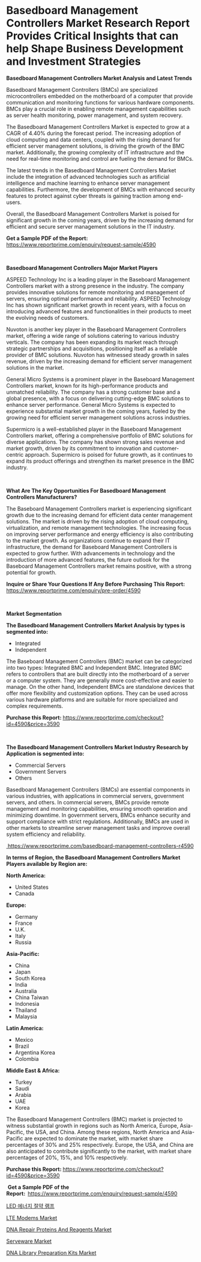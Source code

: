 <p><h1>Basedboard Management Controllers Market Research Report Provides Critical Insights that can help Shape Business Development and Investment Strategies</h1></p><p><strong>Basedboard Management Controllers Market Analysis and Latest Trends</strong></p>
<p><p>Basedboard Management Controllers (BMCs) are specialized microcontrollers embedded on the motherboard of a computer that provide communication and monitoring functions for various hardware components. BMCs play a crucial role in enabling remote management capabilities such as server health monitoring, power management, and system recovery.</p><p>The Basedboard Management Controllers Market is expected to grow at a CAGR of 4.40% during the forecast period. The increasing adoption of cloud computing and data centers, coupled with the rising demand for efficient server management solutions, is driving the growth of the BMC market. Additionally, the growing complexity of IT infrastructure and the need for real-time monitoring and control are fueling the demand for BMCs.</p><p>The latest trends in the Basedboard Management Controllers Market include the integration of advanced technologies such as artificial intelligence and machine learning to enhance server management capabilities. Furthermore, the development of BMCs with enhanced security features to protect against cyber threats is gaining traction among end-users.</p><p>Overall, the Basedboard Management Controllers Market is poised for significant growth in the coming years, driven by the increasing demand for efficient and secure server management solutions in the IT industry.</p></p>
<p><strong>Get a Sample PDF of the Report:&nbsp;</strong> <a href="https://www.reportprime.com/enquiry/request-sample/4590">https://www.reportprime.com/enquiry/request-sample/4590</a></p>
<p>&nbsp;</p>
<p><strong>Basedboard Management Controllers Major Market Players</strong></p>
<p><p>ASPEED Technology Inc is a leading player in the Baseboard Management Controllers market with a strong presence in the industry. The company provides innovative solutions for remote monitoring and management of servers, ensuring optimal performance and reliability. ASPEED Technology Inc has shown significant market growth in recent years, with a focus on introducing advanced features and functionalities in their products to meet the evolving needs of customers.</p><p>Nuvoton is another key player in the Baseboard Management Controllers market, offering a wide range of solutions catering to various industry verticals. The company has been expanding its market reach through strategic partnerships and acquisitions, positioning itself as a reliable provider of BMC solutions. Nuvoton has witnessed steady growth in sales revenue, driven by the increasing demand for efficient server management solutions in the market.</p><p>General Micro Systems is a prominent player in the Baseboard Management Controllers market, known for its high-performance products and unmatched reliability. The company has a strong customer base and a global presence, with a focus on delivering cutting-edge BMC solutions to enhance server performance. General Micro Systems is expected to experience substantial market growth in the coming years, fueled by the growing need for efficient server management solutions across industries.</p><p>Supermicro is a well-established player in the Baseboard Management Controllers market, offering a comprehensive portfolio of BMC solutions for diverse applications. The company has shown strong sales revenue and market growth, driven by its commitment to innovation and customer-centric approach. Supermicro is poised for future growth, as it continues to expand its product offerings and strengthen its market presence in the BMC industry.</p></p>
<p>&nbsp;</p>
<p><strong>What Are The Key Opportunities For Basedboard Management Controllers Manufacturers?</strong></p>
<p><p>The Baseboard Management Controllers market is experiencing significant growth due to the increasing demand for efficient data center management solutions. The market is driven by the rising adoption of cloud computing, virtualization, and remote management technologies. The increasing focus on improving server performance and energy efficiency is also contributing to the market growth. As organizations continue to expand their IT infrastructure, the demand for Baseboard Management Controllers is expected to grow further. With advancements in technology and the introduction of more advanced features, the future outlook for the Baseboard Management Controllers market remains positive, with a strong potential for growth.</p></p>
<p><strong>Inquire or Share Your Questions If Any Before Purchasing This Report:</strong> <a href="https://www.reportprime.com/enquiry/pre-order/4590">https://www.reportprime.com/enquiry/pre-order/4590</a></p>
<p>&nbsp;</p>
<p><strong>Market Segmentation</strong></p>
<p><strong>The Basedboard Management Controllers Market Analysis by types is segmented into:</strong></p>
<p><ul><li>Integrated</li><li>Independent</li></ul></p>
<p><p>The Baseboard Management Controllers (BMC) market can be categorized into two types: Integrated BMC and Independent BMC. Integrated BMC refers to controllers that are built directly into the motherboard of a server or a computer system. They are generally more cost-effective and easier to manage. On the other hand, Independent BMCs are standalone devices that offer more flexibility and customization options. They can be used across various hardware platforms and are suitable for more specialized and complex requirements.</p></p>
<p><strong>Purchase this Report:&nbsp;</strong><a href="https://www.reportprime.com/checkout?id=4590&price=3590">https://www.reportprime.com/checkout?id=4590&price=3590</a></p>
<p>&nbsp;</p>
<p><strong>The Basedboard Management Controllers Market Industry Research by Application is segmented into:</strong></p>
<p><ul><li>Commercial Servers</li><li>Government Servers</li><li>Others</li></ul></p>
<p><p>Basedboard Management Controllers (BMCs) are essential components in various industries, with applications in commercial servers, government servers, and others. In commercial servers, BMCs provide remote management and monitoring capabilities, ensuring smooth operation and minimizing downtime. In government servers, BMCs enhance security and support compliance with strict regulations. Additionally, BMCs are used in other markets to streamline server management tasks and improve overall system efficiency and reliability.</p></p>
<p><a href="https://www.reportprime.com/basedboard-management-controllers-r4590">&nbsp;https://www.reportprime.com/basedboard-management-controllers-r4590</a></p>
<p><strong>In terms of Region, the Basedboard Management Controllers Market Players available by Region are:</strong></p>
<p>
    <p> <strong> North America: </strong>
        <ul>
            <li>United States</li>
            <li>Canada</li>
        </ul>
        </p> 
    <p> <strong> Europe: </strong>
        <ul>
            <li>Germany</li>
            <li>France</li>
            <li>U.K.</li>
            <li>Italy</li>
            <li>Russia</li>
        </ul>
        </p> 
    <p> <strong> Asia-Pacific: </strong>
        <ul>
            <li>China</li>
            <li>Japan</li>
            <li>South Korea</li>
            <li>India</li>
            <li>Australia</li>
            <li>China Taiwan</li>
            <li>Indonesia</li>
            <li>Thailand</li>
            <li>Malaysia</li>
        </ul>
        </p> 
    <p> <strong> Latin America: </strong>
        <ul>
            <li>Mexico</li>
            <li>Brazil</li>
            <li>Argentina Korea</li>
            <li>Colombia</li>
        </ul>
        </p> 
    <p> <strong> Middle East & Africa: </strong>
        <ul>
            <li>Turkey</li>
            <li>Saudi</li>
            <li>Arabia</li>
            <li>UAE</li>
            <li>Korea</li>
        </ul>
    </p>
    </p>
<p><p>The Basedboard Management Controllers (BMC) market is projected to witness substantial growth in regions such as North America, Europe, Asia-Pacific, the USA, and China. Among these regions, North America and Asia-Pacific are expected to dominate the market, with market share percentages of 30% and 25% respectively. Europe, the USA, and China are also anticipated to contribute significantly to the market, with market share percentages of 20%, 15%, and 10% respectively.</p></p>
<p><strong>Purchase this Report: </strong><a href="https://www.reportprime.com/checkout?id=4590&price=3590">https://www.reportprime.com/checkout?id=4590&price=3590</a></p>
<p>&nbsp;<strong>Get a Sample PDF of the Report:&nbsp;&nbsp;</strong><a href="https://www.reportprime.com/enquiry/request-sample/4590">https://www.reportprime.com/enquiry/request-sample/4590</a></p>
<p><strong></strong></p>
<p><p><a href="https://github.com/mdmazharulnwr786/Market-Research-Report-List-1/blob/main/957427957696.md">LED 에너지 절약 램프</a></p><p><a href="https://github.com/bushilahore52/Market-Research-Report-List-1/blob/main/lte-modems-market.md">LTE Modems Market</a></p><p><a href="https://issuu.com/reportprime-2/docs/dna-repair-proteins-and-reagents-market-size-2030.">DNA Repair Proteins And Reagents Market</a></p><p><a href="https://medium.com/@benjamin.kelly9076/global-serveware-market-size-is-expected-to-experience-a-cagr-of-6-3-d78e678300e8">Serveware Market</a></p><p><a href="https://issuu.com/reportprime-2/docs/dna-library-preparation-kits-market-size-2030.pptx">DNA Library Preparation Kits Market</a></p></p>